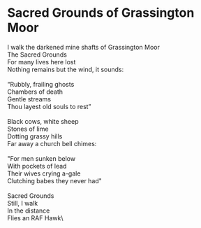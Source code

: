 # Sacred Grounds of Grassington Moor

I walk the darkened mine shafts of Grassington Moor\
The Sacred Grounds\
For many lives here lost\
Nothing remains but the wind, it sounds:\
\
“Rubbly, frailing ghosts\
Chambers of death\
Gentle streams\
Thou layest old souls to rest”\
\
Black cows, white sheep\
Stones of lime\
Dotting grassy hills\
Far away a church bell chimes:\
\
"For men sunken below\
With pockets of lead\
Their wives crying a-gale\
Clutching babes they never had"\
\
Sacred Grounds\
Still, I walk\
In the distance\
Flies an RAF Hawk\
